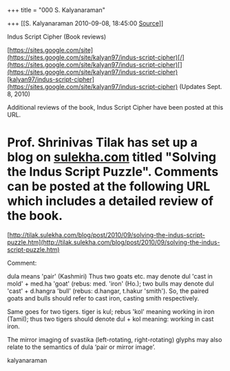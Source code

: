 +++
title = "000 S. Kalyanaraman"

+++
[[S. Kalyanaraman	2010-09-08, 18:45:00 [Source](https://groups.google.com/g/bvparishat/c/w3WtndcCYRw)]]



Indus Script Cipher (Book reviews)

  

[https://sites.google.com/site](https://sites.google.com/site/kalyan97/indus-script-cipher)[/](https://sites.google.com/site/kalyan97/indus-script-cipher)[](https://sites.google.com/site/kalyan97/indus-script-cipher)[kalyan97/indus-script-cipher](https://sites.google.com/site/kalyan97/indus-script-cipher) (Updates Sept. 8, 2010)

Additional reviews of the book, Indus Script Cipher have been posted at this URL.

# Prof. Shrinivas Tilak has set up a blog on [sulekha.com](http://sulekha.com) titled "Solving the Indus Script Puzzle". Comments can be posted at the following URL which includes a detailed review of the book.

[http://tilak.sulekha.com/blog/post/2010/09/solving-the-indus-script-puzzle.htm](http://tilak.sulekha.com/blog/post/2010/09/solving-the-indus-script-puzzle.htm)

Comment:



dula means 'pair' (Kashmiri) Thus two goats etc. may denote dul 'cast in mold' + med.ha 'goat' (rebus: med. 'iron' (Ho.); two bulls may denote dul 'cast' + d.hangra 'bull' (rebus: d.hangar, t.hakur 'smith'). So, the paired goats and bulls should refer to cast iron, casting smith respectively.



Same goes for two tigers. tiger is kul; rebus 'kol' meaning working in iron (Tamil); thus two tigers should denote dul + kol meaning: working in cast iron.



The mirror imaging of svastika (left-rotating, right-rotating) glyphs may also relate to the semantics of dula ‘pair or mirror image’.



kalyanaraman


